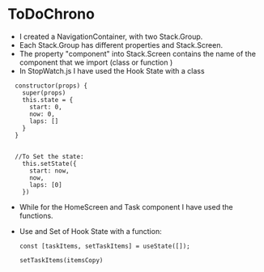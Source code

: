 # ToDoChrono

- I created a NavigationContainer, with two Stack.Group.
- Each Stack.Group has different properties and Stack.Screen.
- The property "component" into Stack.Screen contains the name of the component that we import (class or function )
- In StopWatch.js I have used the Hook State with a class 

```
  constructor(props) {
    super(props)
    this.state = {
      start: 0,     
      now: 0,  
      laps: [] 
    } 
  }
  
  
  //To Set the state:
    this.setState({
      start: now,
      now,
      laps: [0]
    })
 ```   
    
- While for the HomeScreen and Task component I have used the functions.
- Use and Set of Hook State with a function:

  ```
  const [taskItems, setTaskItems] = useState([]);           
  
  setTaskItems(itemsCopy)
  
  
